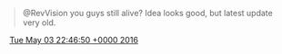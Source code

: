 > @RevVision you guys still alive? Idea looks good, but latest update very old\.

<img src="../../media/tweet.ico" width="12" /> [Tue May 03 22:46:50 +0000 2016](https://twitter.com/DromerDenker/status/727630524630618113)